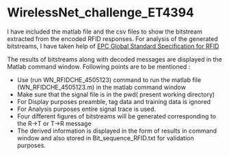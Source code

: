 # WirelessNet_challenge_ET4394

I have included the matlab file and the csv files to show the bitstream extracted from the encoded RFID responses.
For analysis of the generated bitstreams, I have taken help of [EPC Global Standard Specification for RFID](http://www.gs1.org/sites/default/files/docs/epc/uhfc1g2_1_2_0-standard-20080511.pdf)

The results of bitstreams along with decoded messages are displayed in the Matlab command window.
Following points are to be mentioned :
* Use (run WN_RFIDCHE_4505123) command to run the matlab file (WN_RFIDCHE_4505123.m) in the matlab command window
* Make sure that the signal file is in the pwd( present working directory)
* For Display purposes preamble, tag data and training data is ignored
* For Analysis purposes entire signal trace is used.
* Four different figures of bitstreams will be generated corresponding to the R->T or T->R message
* The derived information is displayed in the form of results in command window and also stored in Bit_sequence_RFID.txt for validation purposes.
